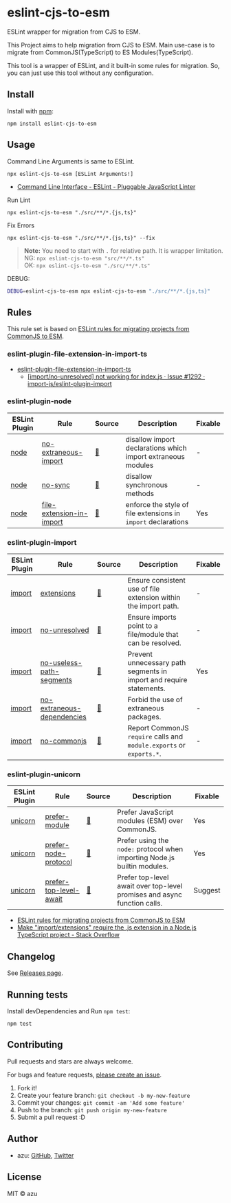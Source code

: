 # eslint-cjs-to-esm

ESLint wrapper for migration from CJS to ESM.

This Project aims to help migration from CJS to ESM.
Main use-case is to migrate from CommonJS(TypeScript) to ES Modules(TypeScript).

This tool is a wrapper of ESLint, and it built-in some rules for migration.
So, you can just use this tool without any configuration.

## Install

Install with [npm](https://www.npmjs.com/package/eslint-cjs-to-esm):

    npm install eslint-cjs-to-esm

## Usage

Command Line Arguments is same to ESLint.

    npx eslint-cjs-to-esm [ESLint Arguments!]

- [Command Line Interface - ESLint - Pluggable JavaScript Linter](https://eslint.org/docs/latest/use/command-line-interface)

Run Lint

    npx eslint-cjs-to-esm "./src/**/*.{js,ts}"

Fix Errors

    npx eslint-cjs-to-esm "./src/**/*.{js,ts}" --fix

> **Note:** You need to start with `.` for relative path. It is wrapper limitation.  
> NG: `npx eslint-cjs-to-esm "src/**/*.ts"`  
> OK: `npx eslint-cjs-to-esm "./src/**/*.ts"`  

DEBUG:

```bash
DEBUG=eslint-cjs-to-esm npx eslint-cjs-to-esm "./src/**/*.{js,ts}"
```

## Rules

This rule set is based on [ESLint rules for migrating projects from CommonJS to ESM](https://gist.github.com/Jaid/164668c0151ae09d2bc81be78a203dd5).


### eslint-plugin-file-extension-in-import-ts

- [eslint-plugin-file-extension-in-import-ts](https://github.com/AlexSergey/eslint-plugin-file-extension-in-import-ts)
  - [[import/no-unresolved] not working for index.js · Issue #1292 · import-js/eslint-plugin-import](https://github.com/import-js/eslint-plugin-import/issues/1292)

### eslint-plugin-node

| ESLint Plugin                                            | Rule                                                                                                                            | Source                                                                                                       | Description                                                       | Fixable |
|----------------------------------------------------------|---------------------------------------------------------------------------------------------------------------------------------|--------------------------------------------------------------------------------------------------------------|-------------------------------------------------------------------|---------|
| [node](https://github.com/mysticatea/eslint-plugin-node) | [no-extraneous-import](https://github.com/mysticatea/eslint-plugin-node/blob/master/docs/rules/no-extraneous-import.md)         | [:link:](https://github.com/mysticatea/eslint-plugin-node/blob/master/lib/rules/no-extraneous-import.js)     | disallow import declarations which import extraneous modules      | -       |
| [node](https://github.com/mysticatea/eslint-plugin-node) | [no-sync](https://github.com/mysticatea/eslint-plugin-node/blob/master/docs/rules/no-sync.md)                                   | [:link:](https://github.com/mysticatea/eslint-plugin-node/blob/master/lib/rules/no-sync.js)                  | disallow synchronous methods                                      | -       |
| [node](https://github.com/mysticatea/eslint-plugin-node) | [file-extension-in-import](https://github.com/mysticatea/eslint-plugin-node/blob/master/docs/rules/file-extension-in-import.md) | [:link:](https://github.com/mysticatea/eslint-plugin-node/blob/master/lib/rules/file-extension-in-import.js) | enforce the style of file extensions in `import` declarations     | Yes     |

### eslint-plugin-import

| ESLint Plugin                                               | Rule                                                                                                                               | Source                                                                                                        | Description                                                          | Fixable |
|-------------------------------------------------------------|------------------------------------------------------------------------------------------------------------------------------------|---------------------------------------------------------------------------------------------------------------|----------------------------------------------------------------------|---------|
| [import](https://github.com/import-js/eslint-plugin-import) | [extensions](https://github.com/import-js/eslint-plugin-import/blob/main/docs/rules/extensions.md)                                 | [:link:](https://github.com/import-js/eslint-plugin-import/blob/main/src/rules/extensions.js)                 | Ensure consistent use of file extension within the import path.      | -       |
| [import](https://github.com/import-js/eslint-plugin-import) | [no-unresolved](https://github.com/import-js/eslint-plugin-import/blob/main/docs/rules/no-unresolved.md)                           | [:link:](https://github.com/import-js/eslint-plugin-import/blob/main/src/rules/no-unresolved.js)              | Ensure imports point to a file/module that can be resolved.          | -       |
| [import](https://github.com/import-js/eslint-plugin-import) | [no-useless-path-segments](https://github.com/import-js/eslint-plugin-import/blob/main/docs/rules/no-useless-path-segments.md)     | [:link:](https://github.com/import-js/eslint-plugin-import/blob/main/src/rules/no-useless-path-segments.js)   | Prevent unnecessary path segments in import and require statements.  | Yes     |
| [import](https://github.com/import-js/eslint-plugin-import) | [no-extraneous-dependencies](https://github.com/import-js/eslint-plugin-import/blob/main/docs/rules/no-extraneous-dependencies.md) | [:link:](https://github.com/import-js/eslint-plugin-import/blob/main/src/rules/no-extraneous-dependencies.js) | Forbid the use of extraneous packages.                               | -       |
| [import](https://github.com/import-js/eslint-plugin-import) | [no-commonjs](https://github.com/import-js/eslint-plugin-import/blob/main/docs/rules/no-commonjs.md)                               | [:link:](https://github.com/import-js/eslint-plugin-import/blob/main/src/rules/no-commonjs.js)                | Report CommonJS `require` calls and `module.exports` or `exports.*`. | -       |

### eslint-plugin-unicorn

| ESLint Plugin                                                    | Rule                                                                                                                           | Source                                                                                                    | Description                                                               | Fixable |
|------------------------------------------------------------------|--------------------------------------------------------------------------------------------------------------------------------|-----------------------------------------------------------------------------------------------------------|---------------------------------------------------------------------------|---------|
| [unicorn](https://github.com/sindresorhus/eslint-plugin-unicorn) | [prefer-module](https://github.com/sindresorhus/eslint-plugin-unicorn/blob/main/docs/rules/prefer-module.md)                   | [:link:](https://github.com/sindresorhus/eslint-plugin-unicorn/blob/main/rules/prefer-module.js)          | Prefer JavaScript modules (ESM) over CommonJS.                            | Yes     |
| [unicorn](https://github.com/sindresorhus/eslint-plugin-unicorn) | [prefer-node-protocol](https://github.com/sindresorhus/eslint-plugin-unicorn/blob/main/docs/rules/prefer-node-protocol.md)     | [:link:](https://github.com/sindresorhus/eslint-plugin-unicorn/blob/main/rules/prefer-node-protocol.js)   | Prefer using the `node:` protocol when importing Node.js builtin modules. | Yes     |
| [unicorn](https://github.com/sindresorhus/eslint-plugin-unicorn) | [prefer-top-level-await](https://github.com/sindresorhus/eslint-plugin-unicorn/blob/main/docs/rules/prefer-top-level-await.md) | [:link:](https://github.com/sindresorhus/eslint-plugin-unicorn/blob/main/rules/prefer-top-level-await.js) | Prefer top-level await over top-level promises and async function calls.  | Suggest |

- [ESLint rules for migrating projects from CommonJS to ESM](https://gist.github.com/Jaid/164668c0151ae09d2bc81be78a203dd5)
- [Make &quot;import/extensions&quot; require the .js extension in a Node.js TypeScript project - Stack Overflow](https://stackoverflow.com/questions/71998932/make-import-extensions-require-the-js-extension-in-a-node-js-typescript-proje)

## Changelog

See [Releases page](https://github.com/azu/eslint-cjs-to-esm/releases).

## Running tests

Install devDependencies and Run `npm test`:

    npm test

## Contributing

Pull requests and stars are always welcome.

For bugs and feature requests, [please create an issue](https://github.com/azu/eslint-cjs-to-esm/issues).

1. Fork it!
2. Create your feature branch: `git checkout -b my-new-feature`
3. Commit your changes: `git commit -am 'Add some feature'`
4. Push to the branch: `git push origin my-new-feature`
5. Submit a pull request :D

## Author

- azu: [GitHub](https://github.com/azu), [Twitter](https://twitter.com/azu_re)

## License

MIT © azu
